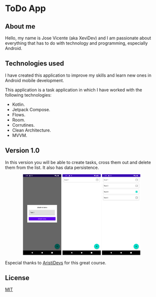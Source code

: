# ToDo App

## About me

Hello, my name is Jose Vicente (aka XeviDev) and I am passionate about everything that has to do
with technology and programming, especially Android. 

## Technologies used

I have created this application to improve my skills and learn new ones in Android mobile
development.

This application is a task application in which I have worked with the following technologies:

- Kotlin.
- Jetpack Compose.
- Flows.
- Room.
- Corrutines.
- Clean Architecture.
- MVVM.

## Version 1.0

In this version you will be able to create tasks, cross them out and delete them from the list. It
also has data persistence.

<p align="center">
    <img src="img_versions/v1.0_1.png?raw=true"  width="25%" height="25%">
    <img src="img_versions/v1.0_2.png?raw=true"  width="25%" height="25%">
    <img src="img_versions/v1.0_3.png?raw=true"  width="25%" height="25%">
</p>

Especial thanks to <a href="https://github.com/ArisGuimera" target="_blank">AristiDevs</a> for this
great course.

## License

[MIT](https://choosealicense.com/licenses/mit/)

